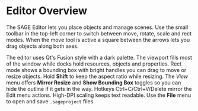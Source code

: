 # Editor Overview

The SAGE Editor lets you place objects and manage scenes. Use the small toolbar in the top-left corner to switch between move, rotate, scale and rect modes. When the move tool is active a square between the arrows lets you drag objects along both axes.

The editor uses Qt's Fusion style with a dark palette. The viewport fills most
of the window while docks hold resources, objects and properties. Rect mode shows a bounding box with bright handles you can drag to move or resize objects. Hold **Shift** to keep the aspect ratio while resizing. The *View*
menu offers **Mirror Resize** and **Show Bounding Box** toggles so you can hide the outline if it gets in the way.
Hotkeys Ctrl+C/Ctrl+V/Delete mirror the Edit menu actions. High-DPI scaling
keeps text readable. Use the **File** menu to open and save ``.sageproject``
files.
